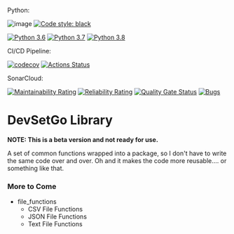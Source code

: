 Python:

![image](https://img.shields.io/badge/calver-YYYY.MM.DD-22bfda.svg "CalVer")
<a href="https://github.com/psf/black"><img alt="Code style: black" src="https://img.shields.io/badge/code%20style-black-000000.svg">

[![Python 3.6](https://img.shields.io/badge/python-3.6-blue.svg)](https://www.python.org/downloads/release/python-360/)
[![Python 3.7](https://img.shields.io/badge/python-3.7-blue.svg)](https://www.python.org/downloads/release/python-370/)
[![Python 3.8](https://img.shields.io/badge/python-3.8-blue.svg)](https://www.python.org/downloads/release/python-380/)

CI/CD Pipeline:

[![codecov](https://codecov.io/gh/devsetgo/dsg_lib/branch/master/graph/badge.svg)](https://codecov.io/gh/devsetgo/dsg_lib)
[![Actions Status](https://github.com/devsetgo/dsg_lib/workflows/PythonPackage/badge.svg)](https://github.com/devsetgo/dsg_lib/actions)

SonarCloud:

[![Maintainability Rating](https://sonarcloud.io/api/project_badges/measure?project=devsetgo_dsg_lib&metric=sqale_rating)](https://sonarcloud.io/dashboard?id=devsetgo_dsg_lib)
[![Reliability Rating](https://sonarcloud.io/api/project_badges/measure?project=devsetgo_dsg_lib&metric=reliability_rating)](https://sonarcloud.io/dashboard?id=devsetgo_dsg_lib)
[![Quality Gate Status](https://sonarcloud.io/api/project_badges/measure?project=devsetgo_dsg_lib&metric=alert_status)](https://sonarcloud.io/dashboard?id=devsetgo_dsg_lib)
[![Bugs](https://sonarcloud.io/api/project_badges/measure?project=devsetgo_dsg_lib&metric=bugs)](https://sonarcloud.io/dashboard?id=devsetgo_dsg_lib)



# DevSetGo Library
**NOTE: This is a beta version and not ready for use.**

A set of common functions wrapped into a package, so I don't have to write the same code over and over. Oh and it makes the code more reusable.... or something like that.

### More to Come

- file_functions
    - CSV File Functions
    - JSON File Functions
    - Text File Functions

